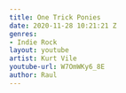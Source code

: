 ```yaml
---
title: One Trick Ponies
date: 2020-11-28 10:21:21 Z
genres:
- Indie Rock
layout: youtube
artist: Kurt Vile
youtube-url: W7OmWKy6_8E
author: Raul
---
```


